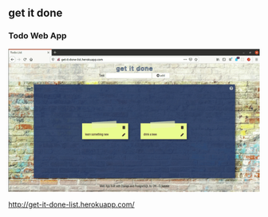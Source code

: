 ## get it done

### Todo Web App 

![Web App Screenshot](./static/assets/web_app_screenshot.gif)

http://get-it-done-list.herokuapp.com/
